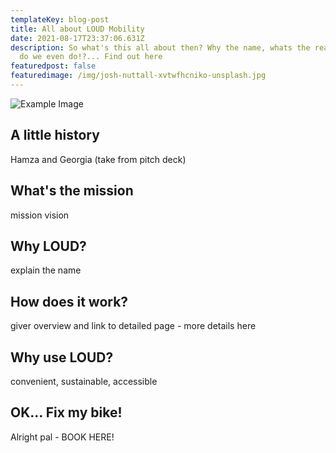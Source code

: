 ```yaml
---
templateKey: blog-post
title: All about LOUD Mobility
date: 2021-08-17T23:37:06.631Z
description: So what's this all about then? Why the name, whats the reason, what
  do we even do!?... Find out here
featuredpost: false
featuredimage: /img/josh-nuttall-xvtwfhcniko-unsplash.jpg
---
```

![Example Image](/img/josh-nuttall-xvtwfhcniko-unsplash.jpg)

## A little history

Hamza and Georgia (take from pitch deck)

## What's the mission

mission vision

## Why LOUD?

explain the name 

## How does it work?

giver overview and link to detailed page - more details here

## Why use LOUD?

convenient, sustainable, accessible

## OK... Fix my bike!

Alright pal - BOOK HERE!